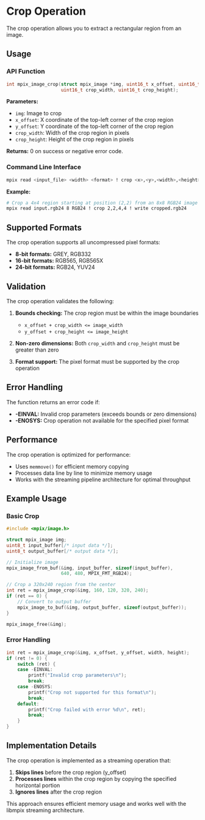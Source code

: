 # Crop Operation

The crop operation allows you to extract a rectangular region from an image.

## Usage

### API Function

```c
int mpix_image_crop(struct mpix_image *img, uint16_t x_offset, uint16_t y_offset,
                    uint16_t crop_width, uint16_t crop_height);
```

**Parameters:**
- `img`: Image to crop
- `x_offset`: X coordinate of the top-left corner of the crop region
- `y_offset`: Y coordinate of the top-left corner of the crop region
- `crop_width`: Width of the crop region in pixels
- `crop_height`: Height of the crop region in pixels

**Returns:** 0 on success or negative error code.

### Command Line Interface

```bash
mpix read <input_file> <width> <format> ! crop <x>,<y>,<width>,<height> ! write <output_file>
```

**Example:**
```bash
# Crop a 4x4 region starting at position (2,2) from an 8x8 RGB24 image
mpix read input.rgb24 8 RGB24 ! crop 2,2,4,4 ! write cropped.rgb24
```

## Supported Formats

The crop operation supports all uncompressed pixel formats:

- **8-bit formats:** GREY, RGB332
- **16-bit formats:** RGB565, RGB565X
- **24-bit formats:** RGB24, YUV24

## Validation

The crop operation validates the following:

1. **Bounds checking:** The crop region must be within the image boundaries
   - `x_offset + crop_width <= image_width`
   - `y_offset + crop_height <= image_height`

2. **Non-zero dimensions:** Both `crop_width` and `crop_height` must be greater than zero

3. **Format support:** The pixel format must be supported by the crop operation

## Error Handling

The function returns an error code if:

- **-EINVAL:** Invalid crop parameters (exceeds bounds or zero dimensions)
- **-ENOSYS:** Crop operation not available for the specified pixel format

## Performance

The crop operation is optimized for performance:

- Uses `memmove()` for efficient memory copying
- Processes data line by line to minimize memory usage
- Works with the streaming pipeline architecture for optimal throughput

## Example Usage

### Basic Crop

```c
#include <mpix/image.h>

struct mpix_image img;
uint8_t input_buffer[/* input data */];
uint8_t output_buffer[/* output data */];

// Initialize image
mpix_image_from_buf(&img, input_buffer, sizeof(input_buffer), 
                    640, 480, MPIX_FMT_RGB24);

// Crop a 320x240 region from the center
int ret = mpix_image_crop(&img, 160, 120, 320, 240);
if (ret == 0) {
    // Convert to output buffer
    mpix_image_to_buf(&img, output_buffer, sizeof(output_buffer));
}

mpix_image_free(&img);
```

### Error Handling

```c
int ret = mpix_image_crop(&img, x_offset, y_offset, width, height);
if (ret != 0) {
    switch (ret) {
    case -EINVAL:
        printf("Invalid crop parameters\n");
        break;
    case -ENOSYS:
        printf("Crop not supported for this format\n");
        break;
    default:
        printf("Crop failed with error %d\n", ret);
        break;
    }
}
```

## Implementation Details

The crop operation is implemented as a streaming operation that:

1. **Skips lines** before the crop region (y_offset)
2. **Processes lines** within the crop region by copying the specified horizontal portion
3. **Ignores lines** after the crop region

This approach ensures efficient memory usage and works well with the libmpix streaming architecture.
